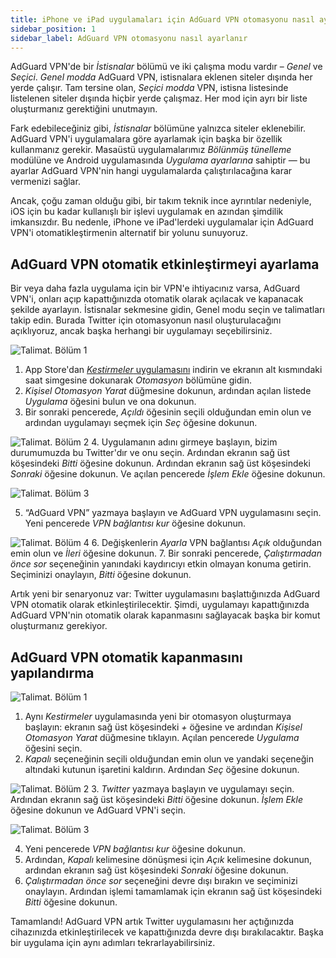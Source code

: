 ```yaml
---
title: iPhone ve iPad uygulamaları için AdGuard VPN otomasyonu nasıl ayarlanır
sidebar_position: 1
sidebar_label: AdGuard VPN otomasyonu nasıl ayarlanır
---
```


AdGuard VPN'de bir *İstisnalar* bölümü ve iki çalışma modu vardır – *Genel* ve *Seçici*. *Genel modda* AdGuard VPN, istisnalara eklenen siteler dışında her yerde çalışır. Tam tersine olan, *Seçici modda* VPN, istisna listesinde listelenen siteler dışında hiçbir yerde çalışmaz. Her mod için ayrı bir liste oluşturmanız gerektiğini unutmayın.

Fark edebileceğiniz gibi, *İstisnalar* bölümüne yalnızca siteler eklenebilir. AdGuard VPN'i uygulamalara göre ayarlamak için başka bir özellik kullanmanız gerekir. Masaüstü uygulamalarımız *Bölünmüş tünelleme* modülüne ve Android uygulamasında *Uygulama ayarlarına* sahiptir — bu ayarlar AdGuard VPN'nin hangi uygulamalarda çalıştırılacağına karar vermenizi sağlar.

Ancak, çoğu zaman olduğu gibi, bir takım teknik ince ayrıntılar nedeniyle, iOS için bu kadar kullanışlı bir işlevi uygulamak en azından şimdilik imkansızdır. Bu nedenle, iPhone ve iPad'lerdeki uygulamalar için AdGuard VPN'i otomatikleştirmenin alternatif bir yolunu sunuyoruz.

## AdGuard VPN otomatik etkinleştirmeyi ayarlama

Bir veya daha fazla uygulama için bir VPN'e ihtiyacınız varsa, AdGuard VPN'i, onları açıp kapattığınızda otomatik olarak açılacak ve kapanacak şekilde ayarlayın. İstisnalar sekmesine gidin, Genel modu seçin ve talimatları takip edin. Burada Twitter için otomasyonun nasıl oluşturulacağını açıklıyoruz, ancak başka herhangi bir uygulamayı seçebilirsiniz.

![Talimat. Bölüm 1](https://cdn.adguardvpn.com/public/Adguard/Blog/VPNauto/vpn_on1_en.jpg)
1. App Store'dan [*Kestirmeler* uygulamasını](https://apps.apple.com/us/app/shortcuts/id915249334) indirin ve ekranın alt kısmındaki saat simgesine dokunarak *Otomasyon* bölümüne gidin.
2. *Kişisel Otomasyon Yarat* düğmesine dokunun, ardından açılan listede *Uygulama* öğesini bulun ve ona dokunun.
3. Bir sonraki pencerede, *Açıldı* öğesinin seçili olduğundan emin olun ve ardından uygulamayı seçmek için *Seç* öğesine dokunun.

![Talimat. Bölüm 2](https://cdn.adguardvpn.com/public/Adguard/Blog/VPNauto/vpn_on2_en.jpg)
4. Uygulamanın adını girmeye başlayın, bizim durumumuzda bu Twitter'dır ve onu seçin. Ardından ekranın sağ üst köşesindeki *Bitti* öğesine dokunun. Ardından ekranın sağ üst köşesindeki *Sonraki* öğesine dokunun. Ve açılan pencerede *İşlem Ekle* öğesine dokunun.

![Talimat. Bölüm 3](https://cdn.adguardvpn.com/public/Adguard/Blog/VPNauto/vpn_on3_en.jpg)

5. “AdGuard VPN” yazmaya başlayın ve AdGuard VPN uygulamasını seçin. Yeni pencerede *VPN bağlantısı kur* öğesine dokunun.

![Talimat. Bölüm 4](https://cdn.adguardvpn.com/public/Adguard/Blog/VPNauto/vpn_on4_en.jpg)
6. Değişkenlerin *Ayarla* VPN bağlantısı *Açık* olduğundan emin olun ve *İleri* öğesine dokunun.
7. Bir sonraki pencerede, *Çalıştırmadan önce sor* seçeneğinin yanındaki kaydırıcıyı etkin olmayan konuma getirin. Seçiminizi onaylayın, *Bitti* öğesine dokunun.

Artık yeni bir senaryonuz var: Twitter uygulamasını başlattığınızda AdGuard VPN otomatik olarak etkinleştirilecektir. Şimdi, uygulamayı kapattığınızda AdGuard VPN'nin otomatik olarak kapanmasını sağlayacak başka bir komut oluşturmanız gerekiyor.

## AdGuard VPN otomatik kapanmasını yapılandırma

![Talimat. Bölüm 1](https://cdn.adguardvpn.com/public/Adguard/Blog/VPNauto/vpn_off1_en.jpg)
1. Aynı *Kestirmeler* uygulamasında yeni bir otomasyon oluşturmaya başlayın: ekranın sağ üst köşesindeki *+* öğesine ve ardından *Kişisel Otomasyon Yarat* düğmesine tıklayın. Açılan pencerede *Uygulama* öğesini seçin.
2. *Kapalı* seçeneğinin seçili olduğundan emin olun ve yandaki seçeneğin altındaki kutunun işaretini kaldırın. Ardından *Seç* öğesine dokunun.

![Talimat. Bölüm 2](https://cdn.adguardvpn.com/public/Adguard/Blog/VPNauto/vpn_off2_en.jpg)
3. *Twitter* yazmaya başlayın ve uygulamayı seçin. Ardından ekranın sağ üst köşesindeki *Bitti* öğesine dokunun. *İşlem Ekle* öğesine dokunun ve AdGuard VPN'i seçin.

![Talimat. Bölüm 3](https://cdn.adguardvpn.com/public/Adguard/Blog/VPNauto/vpn_off3_en.jpg)

4. Yeni pencerede *VPN bağlantısı kur* öğesine dokunun.
5. Ardından, *Kapalı* kelimesine dönüşmesi için *Açık* kelimesine dokunun, ardından ekranın sağ üst köşesindeki *Sonraki* öğesine dokunun.
6. *Çalıştırmadan önce sor* seçeneğini devre dışı bırakın ve seçiminizi onaylayın. Ardından işlemi tamamlamak için ekranın sağ üst köşesindeki *Bitti* öğesine dokunun.

Tamamlandı! AdGuard VPN artık Twitter uygulamasını her açtığınızda cihazınızda etkinleştirilecek ve kapattığınızda devre dışı bırakılacaktır. Başka bir uygulama için aynı adımları tekrarlayabilirsiniz. 
